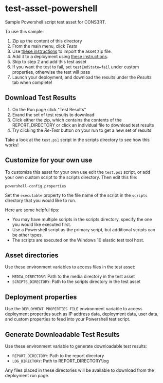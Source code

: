# test-asset-powershell

Sample Powershell script test asset for CONS3RT.

To use this sample:

1. Zip up the content of this directory
1. From the main menu, click *Tests*
1. Use [these instructions](https://kb.cons3rt.com/kb/assets/importing-your-asset-zip-file)
to import the asset zip file.
1. Add it to a deployment using 
[these instructions](https://kb.cons3rt.com/kb/deployments/creating-a-deployment).
1. Skip to step 2 and add this test asset
1. If you want the test to fail, set `testEndState=fail`
under custom properties, otherwise the test will pass
1. Launch your deployment, and download the results
under the *Results* tab when complete!

## Download Test Results

1. On the Run page click "Test Results"
1. Exand the set of test results to download
1. Click either the zip, which contains the contents of the REPORT_DIRECTORY or
click an individual file to download test results
1. Try clicking the *Re-Test* button on your run to get
a new set of results

Take a look at the `test.ps1` script in the scripts
directory to see how this works!

## Customize for your own use

To customize this asset for your own use edit the 
`test.ps1` script, or add your own custom script to 
the scripts directory.  Then edit this file:

`powershell-config.properties`

Set the `executable` property to the file name 
of the script in the `scripts` directory that 
you would like to run.

Here are some helpful tips:

* You may have multiple scripts in the 
scripts directory, specify the one you would like 
executed first.
* Use a Powershell script as the primary script, 
but additional scripts can be other types.
* The scripts are executed on the Windows 10 elastic 
test tool host. 

## Asset directories

Use these environment variables to access files in the test asset:

* `MEDIA_DIRECTORY`: Path to the media directory in the test asset 
* `SCRIPTS_DIRECTORY`: Path to the scripts directory in the test asset

## Deployment properties

Use the `DEPLOYMENT_PROPERTIES_FILE` environment variable to access 
deployment properties such as IP address data, deployment 
data, user data, and custom properties to feed into your Powershell
test script.

## Generate Downloadable Test Results

Use these environment variable to generate downloadable test results:

* `REPORT_DIRECTORY`: Path to the report directory
* `LOG_DIRECTORY`: Path to REPORT_DIRECTORY\log

Any files placed in these directories will be available to download
from the deployment run page.
